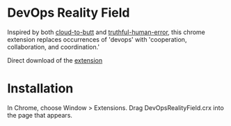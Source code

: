 DevOps Reality Field
=============

Inspired by both [cloud-to-butt](https://github.com/panicsteve/cloud-to-butt "Cloud To Butt") and [truthful-human-error](https://github.com/jonlives/truthful-human-error "Truthful Human Error"), this chrome extension replaces occurrences of 'devops' with 'cooperation, collaboration, and coordination.'

Direct download of the [extension](https://github.com/jallspaw/DevOpsRealityField/blob/master/DevOpsRealityField.crx?raw=true)

Installation
============

In Chrome, choose Window > Extensions. Drag DevOpsRealityField.crx into the page that appears.
